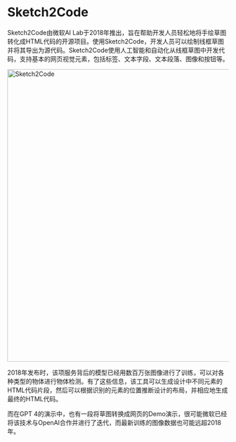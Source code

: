 # Sketch2Code

Sketch2Code由微软AI Lab于2018年推出，旨在帮助开发人员轻松地将手绘草图转化成HTML代码的开源项目。使用Sketch2Code，开发人员可以绘制线框草图并将其导出为源代码。Sketch2Code使用人工智能和自动化从线框草图中开发代码，支持基本的网页视觉元素，包括标签、文本字段、文本段落、图像和按钮等。

<a class="js" href="https://ai-bot.cn/wp-content/uploads/2023/03/sketch2code-page.webp" data-fancybox="fancybox" data-caption="Sketch2Code"><img class="alignnone size-full wp-image-940 loaded" src="https://ai-bot.cn/wp-content/uploads/2023/03/sketch2code-page.webp" alt="Sketch2Code" width="1200" height="666" data-src="https://ai-bot.cn/wp-content/uploads/2023/03/sketch2code-page.webp" data-was-processed="true" /></a>

2018年发布时，该项服务背后的模型已经用数百万张图像进行了训练，可以对各种类型的物体进行物体检测。有了这些信息，该工具可以生成设计中不同元素的HTML代码片段，然后可以根据识别的元素的位置推断设计的布局，并相应地生成最终的HTML代码。

而在GPT 4的演示中，也有一段将草图转换成网页的Demo演示，很可能微软已经将该技术与OpenAI合作并进行了迭代，而最新训练的图像数据也可能远超2018年。